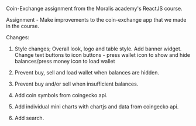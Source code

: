 Coin-Exchange assignment from the Moralis academy's ReactJS course.

Assignment - Make improvements to the coin-exchange app that we made in the course.

Changes:

1. Style changes; 
   Overall look, logo and table style.
   Add banner widget.
   Change text buttons to icon buttons - press wallet icon to show and hide balances/press money icon to load wallet

2. Prevent buy, sell and load wallet when balances are hidden.

3. Prevent buy and/or sell when insufficient balances.

4. Add coin symbols from coingecko api.

5. Add individual mini charts with chartjs and data from coingecko api.

6. Add search.

